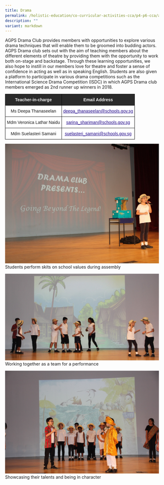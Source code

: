 ```yaml
---
title: Drama
permalink: /holistic-education/co-curricular-activities-cca/p4-p6-cca/aesthetics/drama/
description: ""
variant: markdown
---
```

AGPS Drama Club provides members with opportunities to explore various drama techniques that will enable them to be groomed into budding actors. AGPS Drama club sets out with the aim of teaching members about the different elements of theatre by providing them with the opportunity to work both on-stage and backstage. Through these learning opportunities, we also hope to instill in our members love for theatre and foster a sense of confidence in acting as well as in speaking English. Students are also given a platform to participate in various drama competitions such as the International Science Drama Competition (ISDC) in which AGPS Drama club members emerged as 2nd runner up winners in 2018.

<style type="text/css">
.tg  {border-collapse:collapse;border-spacing:0;}
.tg td{border-color:black;border-style:solid;border-width:1px;font-family:Arial, sans-serif;font-size:14px;
  overflow:hidden;padding:10px 5px;word-break:normal;}
.tg th{border-color:black;border-style:solid;border-width:1px;font-family:Arial, sans-serif;font-size:14px;
  font-weight:normal;overflow:hidden;padding:10px 5px;word-break:normal;}
.tg .tg-2705{background-color:#2A2A2A;color:#EEE;font-weight:bold;text-align:center;vertical-align:middle}
.tg .tg-f4yw{background-color:#FFF;text-align:center;vertical-align:middle}
.tg .tg-0pyt{background-color:#FFF;color:#21088A;font-weight:bold;text-align:center;text-decoration:underline;vertical-align:top}
</style>
<table class="tg">
<thead>
  <tr>
    <th class="tg-2705"><span style="color:#EEE;background-color:#2A2A2A">Teacher-in-charge</span></th>
    <th class="tg-2705"><span style="color:#EEE;background-color:#2A2A2A">Email Address</span></th>
  </tr>
</thead>
<tbody>
  <tr>
    <td class="tg-f4yw">Ms Deepa Thanaseelan</td>
    <td class="tg-0pyt"><a href="mailto:deepa_thanaseelan@schools.gov.sg"><span style="font-weight:500;text-decoration:underline;color:#21088A">deepa_thanaseelan@schools.gov.sg</span></a><br></td>
  </tr>
  <tr>
    <td class="tg-f4yw">Mdm Veronica Lathar Naidu</td>
    <td class="tg-0pyt"><a href="mailto:sarina_shariman@schools.gov.sg"><span style="font-weight:500;text-decoration:underline;color:#21088A">sarina_shariman@schools.gov.sg</span></a></td>
  </tr>
  <tr>
    <td class="tg-f4yw">Mdm Suelasteri Samani<br></td>
    <td class="tg-0pyt"><a href="mailto:suelasteri_samani@schools.gov.sg"><span style="font-weight:500;text-decoration:underline;color:#21088A">suelasteri_samani@schools.gov.sg</span></a></td>
  </tr>
</tbody>
</table>

![Students perform skits on school values during assembly](/images/CCA/Aesthetics/Drama/Students%20perform%20skits%20on%20school%20values%20during%20assembly.jpg)
Students perform skits on school values during assembly

![Working together as a team for a performance](/images/CCA/Aesthetics/Drama/Working%20together%20as%20a%20team%20for%20a%20performance.jpg)
Working together as a team for a performance

![Showcasing their talents and being in character](/images/CCA/Aesthetics/Drama/Showcasing%20their%20talents%20and%20being%20in%20character.jpg)
Showcasing their talents and being in character